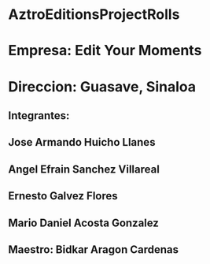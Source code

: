 # AztroEditionsProjectRolls

# Empresa: Edit Your Moments

# Direccion: Guasave, Sinaloa

## Integrantes: 
## Jose Armando Huicho Llanes
## Angel Efrain Sanchez Villareal
## Ernesto Galvez Flores
## Mario Daniel Acosta Gonzalez

## Maestro: Bidkar Aragon Cardenas
